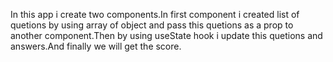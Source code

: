 In this app i create two components.In first component i created list of quetions by using array of object and pass this quetions as a prop to another component.Then by using useState hook i update this quetions and answers.And finally we will get the score.
